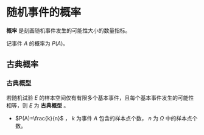 # 随机事件的概率
**概率** 是刻画随机事件发生的可能性大小的数量指标。

记事件 $A$ 的概率为 $P(A)$。

## 古典概率
### 古典概型
若随机试验 $E$ 的样本空间仅有有限多个基本事件，且每个基本事件发生的可能性相等，则 $E$ 为 **古典概型** 。
* $P(A)=\frac{k}{n}$ ， $k$ 为事件 $A$ 包含的样本点个数， $n$ 为 $\Omega$ 中的样本点个数。
